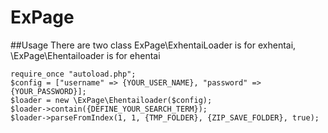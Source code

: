 ExPage
======

##Usage
There are two class ExPage\ExhentaiLoader is for exhentai, \ExPage\Ehentailoader is for ehentai

```
require_once "autoload.php";
$config = ["username" => {YOUR_USER_NAME}, "password" => {YOUR_PASSWORD}];    
$loader = new \ExPage\Ehentailoader($config);
$loader->contain({DEFINE_YOUR_SEARCH_TERM});
$loader->parseFromIndex(1, 1, {TMP_FOLDER}, {ZIP_SAVE_FOLDER}, true);
```
